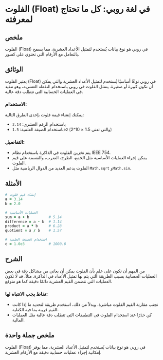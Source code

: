 <!--
Meta Description: # الفلوت (Float) في لغة روبي: كل ما تحتاج لمعرفته ## ملخص الفلوت (Float) في روبي هو نوع بيانات يُستخدم لتمثيل الأعداد العشرية، مما يسمح بالتعامل مع ال...
Meta Keywords: الفلوت, العشرية, العمليات, روبي, التي
-->

# الفلوت (Float) في لغة روبي: كل ما تحتاج لمعرفته

## ملخص
الفلوت (Float) في روبي هو نوع بيانات يُستخدم لتمثيل الأعداد العشرية، مما يسمح بالتعامل مع الأرقام التي تحتوي على كسور.

## الوثائق
يعتبر الفلوت (Float) في روبي نوعًا أساسيًا يُستخدم لتمثيل الأعداد العشرية والتي يمكن أن تكون كبيرة أو صغيرة. يتمثل الفلوت في روبي باستخدام النقطة العشرية، وهو مفيد في العمليات الحسابية التي تتطلب دقة عالية.

### الاستخدام:
يمكنك إنشاء قيمة فلوت بإحدى الطرق التالية:
- باستخدام الرقم العشري: `3.14`
- باستخدام الصيغة العلمية: `1.5e2` (والتي تعني 1.5 × 10^2)

### التفاصيل:
- يتم تخزين الفلوت في الذاكرة باستخدام نظام IEEE 754.
- يمكن إجراء العمليات الأساسية مثل الجمع، الطرح، الضرب، والقسمة على قيم الفلوت.
- الفلوت يدعم العديد من الدوال الرياضية مثل `Math.sqrt` و`Math.sin`.

## الأمثلة
```ruby
# إنشاء قيم فلوت
a = 3.14
b = 2.0

# العمليات الأساسية
sum = a + b         # 5.14
difference = a - b  # 1.14
product = a * b     # 6.28
quotient = a / b    # 1.57

# استخدام الصيغة العلمية
c = 1.0e3           # 1000.0
```

## الشرح
من المهم أن نكون على علم بأن الفلوت يمكن أن يعاني من مشاكل دقة في بعض العمليات الحسابية بسبب الطريقة التي يتم بها تمثيل الأعداد في الذاكرة. مثلاً، قد لا تكون العمليات التي تتضمن القيم العشرية دائمًا دقيقة كما هو متوقع. 

### نقاط يجب الانتباه لها:
- تجنب مقارنة القيم الفلوت مباشرة، وبدلاً من ذلك، استخدم طريقة لتحديد ما إذا كانت القيم قريبة بما فيه الكفاية.
- كن حذرًا عند استخدام الفلوت في التطبيقات التي تتطلب دقة عالية مثل العمليات المالية.

## ملخص جملة واحدة
الفلوت (Float) في روبي هو نوع بيانات يُستخدم لتمثيل الأعداد العشرية، مما يوفر إمكانية إجراء عمليات حسابية دقيقة مع الأرقام العشرية.